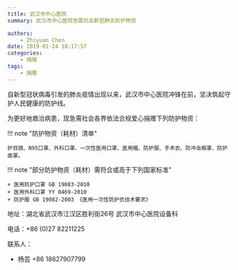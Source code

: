 ```yaml
---
title: 武汉市中心医院
summary: 武汉市中心医院急需抗击新型肺炎防护物资

authors:
    - Zhiyuan Chen
date: 2019-01-24 18:17:57
categories: 
    - 捐赠
tags:
    - 捐赠
---
```


自新型冠状病毒引发的肺炎疫情出现以来，武汉市中心医院冲锋在前，坚决筑起守护人民健康的防护线。

为更好地救治病患，现急需社会各界依法合规爱心捐赠下列防护物资：

!!! note "防护物资（耗材）清单"

    护目镜、N95口罩、外科口罩、一次性医用口罩、医用帽、防护服、手术衣、防冲击眼罩、防护面罩。

!!! note "部分防护物资（耗材）需符合或高于下列国家标准"

    + 医用防护口罩 GB 19083-2010
    + 医用外科口罩 YY 0469-2010
    + 防护服 GB 19082-2003 《医用一次性防护衣技术要求》

地址：湖北省武汉市江汉区胜利街26号 武汉市中心医院设备科

电话：+86 (0)27 82211225

联系人：

+ 杨芸 +86 18627907799
